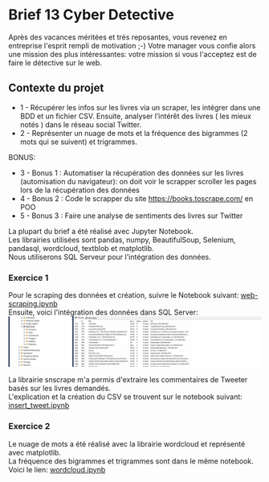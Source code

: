 # Brief 13 Cyber Detective
Après des vacances méritées et très reposantes, vous revenez en entreprise l'esprit rempli de motivation ;-)
Votre manager vous confie alors une mission des plus intéressantes: votre mission si vous l'acceptez est de faire le détective sur le web.

## Contexte du projet
- 1 - Récupérer les infos sur les livres via un scraper, les intégrer dans une BDD et un fichier CSV. Ensuite, analyser l’intérêt des livres ( les mieux notés ) dans le réseau social Twitter.
- 2 - Représenter un nuage de mots et la fréquence des bigrammes (2 mots qui se suivent) et trigrammes.

BONUS:
- 3 - Bonus 1 : Automatiser la récupération des données sur les livres (automisation du navigateur): on doit voir le scrapper scroller les pages lors de la récupération des données
- 4 - Bonus 2 : Code le scrapper du site https://books.toscrape.com/ en POO
- 5 - Bonus 3 : Faire une analyse de sentiments des livres sur Twitter

La plupart du brief a été réalisé avec Jupyter Notebook.  
Les librairies utilisées sont pandas, numpy, BeautifulSoup, Selenium, pandasql, wordcloud, textblob et matplotlib.  
Nous utiliserons SQL Serveur pour l'intégration des données.

### Exercice 1 
Pour le scraping des données et création, suivre le Notebook suivant: [web-scraping.ipynb](https://github.com/Sophana63/brief_13_cyber-detective/blob/master/web-scraping.ipynb)  
Ensuite, voici l'intégration des données dans SQL Server:  
![alt text](https://github.com/Sophana63/brief_13_cyber-detective/blob/master/img/sql_server_request.jpg)

La librairie snscrape m'a permis d'extraire les commentaires de Tweeter basés sur les livres demandés.   
L'explication et la création du CSV se trouvent sur le notebook suivant: [insert_tweet.ipynb](https://github.com/Sophana63/brief_13_cyber-detective/blob/master/insert_tweet.ipynb)  

### Exercice 2
Le nuage de mots a été réalisé avec la librairie wordcloud et représenté avec matplotlib.   
La fréquence des bigrammes et trigrammes sont dans le même notebook.  
Voici le lien: [wordcloud.ipynb](https://github.com/Sophana63/brief_13_cyber-detective/blob/master/wordcloud.ipynb)
